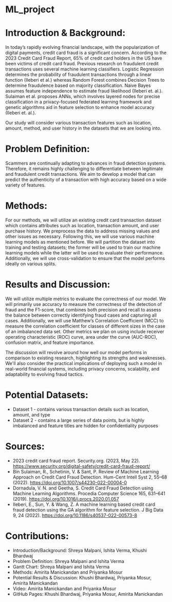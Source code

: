 # ML_project

# Introduction & Background: 
In today’s rapidly evolving financial landscape, with the popularization of digital payments, credit card fraud is a significant concern. According to the 2023 Credit Card Fraud Report, 65% of credit card holders in the US have been victims of credit card fraud. Previous research on fraudulent credit transactions uses several machine learning classifiers.  Logistic Regression determines the probability of fraudulent transactions through a linear function (Ileberi et al.) whereas Random Forest combines Decision Trees to determine fraudulence based on majority classification. Naive Bayes assumes feature independence to estimate fraud likelihood (Ileberi et. al.). Sulaiman et al. proposes ANNs, which involves layered nodes for precise classification in a privacy-focused federated learning framework and genetic algorithms aid in feature selection to enhance model accuracy (Ileberi et. al.). 

Our study will consider various transaction features such as location, amount, method, and user history in the datasets that we are looking into.

# Problem Definition:
Scammers are continually adapting to advances in fraud detection systems. Therefore, it remains highly challenging to differentiate between legitimate and fraudulent credit transactions. We aim to develop a model that can predict the authenticity of a transaction with high accuracy based on a wide variety of features. 

# Methods:
For our methods, we will utilize an existing credit card transaction dataset which contains attributes such as location, transaction amount, and user purchase history. We preprocess the data to address missing values and other issues as necessary. Following this, we will use various machine learning models as mentioned before. We will partition the dataset into training and testing datasets; the former will be used to train our machine learning models while the latter will be used to evaluate their performance. Additionally, we will use cross-validation to ensure that the model performs ideally on various splits. 

# Results and Discussion:
We will utilize multiple metrics to evaluate the correctness of our model. We will primarily use accuracy to measure the correctness of the detection of fraud and the F1-score, that combines both precision and recall to assess the balance between correctly identifying fraud cases and capturing all cases. Additionally, we will use Matthew’s Correlation Coefficient (MCC) to measure the correlation coefficient for classes of different sizes in the case of an imbalanced data set. Other metrics we plan on using include receiver operating characteristic (ROC) curve, area under the curve (AUC-ROC), confusion matrix, and feature importance. 

The discussion will revolve around how well our model performs in comparison to existing research, highlighting its strengths and weaknesses. We'll also consider the practical implications of deploying such a model in real-world financial systems, including privacy concerns, scalability, and adaptability to evolving fraud tactics. 

# Potential Datasets:
* Dataset 1 - contains various transaction details such as location, amount, and type
* Dataset 2 - contains a large series of data points, but is highly imbalanced and feature titles are hidden for confidentiality purposes

# Sources:
* 2023 credit card fraud report. Security.org. (2023, May 22). https://www.security.org/digital-safety/credit-card-fraud-report/
* Bin Sulaiman, R., Schetinin, V. & Sant, P. Review of Machine Learning Approach on Credit Card Fraud Detection. Hum-Cent Intell Syst 2, 55–68 (2022). https://doi.org/10.1007/s44230-022-00004-0
* Dornadula, V. N. and Geetha, S. Credit Card Fraud Detection using Machine Learning Algorithms. Procedia Computer Science 165, 631–641 (2019). https://doi.org/10.1016/j.procs.2020.01.057
* Ileberi, E., Sun, Y. & Wang, Z. A machine learning based credit card fraud detection using the GA algorithm for feature selection. J Big Data 9, 24 (2022). https://doi.org/10.1186/s40537-022-00573-8

# Contributions:
* Introduction/Background: Shreya Malpani, Ishita Verma, Khushi Bhardwaj 
* Problem Definition: Shreya Malpani and Ishita Verma
* Gantt Chart: Shreya Malpani and Ishita Verma
* Methods: Amirita Manickandan and Priyanka Mosur
* Potential Results & Discussion: Khushi Bhardwaj, Priyanka Mosur, Amirita Manickandan
* Video: Amirita Manickandan and Priyanka Mosur
* GitHub Pages: Khushi Bhardwaj, Priyanka Mosur, Amirita Manickandan

